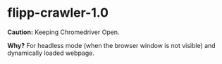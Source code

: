 # flipp-crawler-1.0

**Caution:** Keeping Chromedriver Open.

**Why?** For headless mode (when the browser window is not visible) and dynamically loaded webpage.

